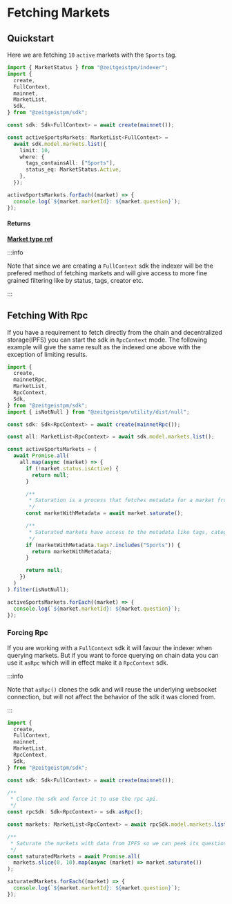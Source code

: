 # Fetching Markets

## Quickstart

Here we are fetching `10` `active` markets with the `Sports` tag.

```ts
import { MarketStatus } from "@zeitgeistpm/indexer";
import {
  create,
  FullContext,
  mainnet,
  MarketList,
  Sdk,
} from "@zeitgeistpm/sdk";

const sdk: Sdk<FullContext> = await create(mainnet());

const activeSportsMarkets: MarketList<FullContext> =
  await sdk.model.markets.list({
    limit: 10,
    where: {
      tags_containsAll: ["Sports"],
      status_eq: MarketStatus.Active,
    },
  });

activeSportsMarkets.forEach((market) => {
  console.log(`${market.marketId}: ${market.question}`);
});
```

#### Returns

**[Market type ref](/docs/build/sdk/v2/reference/market)**

:::info

Note that since we are creating a `FullContext` sdk the indexer will be the
prefered method of fetching markets and will give access to more fine grained
filtering like by status, tags, creator etc.

:::

## Fetching With Rpc

If you have a requirement to fetch directly from the chain and decentralized
storage(IPFS) you can start the sdk in `RpcContext` mode. The following example
will give the same result as the indexed one above with the exception of
limiting results.

```ts
import {
  create,
  mainnetRpc,
  MarketList,
  RpcContext,
  Sdk,
} from "@zeitgeistpm/sdk";
import { isNotNull } from "@zeitgeistpm/utility/dist/null";

const sdk: Sdk<RpcContext> = await create(mainnetRpc());

const all: MarketList<RpcContext> = await sdk.model.markets.list();

const activeSportsMarkets = (
  await Promise.all(
    all.map(async (market) => {
      if (!market.status.isActive) {
        return null;
      }

      /**
       * Saturation is a process that fetches metadata for a market from external storage(IPFS)
       */
      const marketWithMetadata = await market.saturate();

      /**
       * Saturated markets have access to the metadata like tags, categories, question, etc.
       */
      if (marketWithMetadata.tags?.includes("Sports")) {
        return marketWithMetadata;
      }

      return null;
    })
  )
).filter(isNotNull);

activeSportsMarkets.forEach((market) => {
  console.log(`${market.marketId}: ${market.question}`);
});
```

### Forcing Rpc

If you are working with a `FullContext` sdk it will favour the indexer when
querying markets. But if you want to force querying on chain data you can use it
`asRpc` which will in effect make it a `RpcContext` sdk.

:::info

Note that `asRpc()` clones the sdk and will reuse the underlying websocket
connection, but will not affect the behavior of the sdk it was cloned from.

:::

```ts
import {
  create,
  FullContext,
  mainnet,
  MarketList,
  RpcContext,
  Sdk,
} from "@zeitgeistpm/sdk";

const sdk: Sdk<FullContext> = await create(mainnet());

/**
 * Clone the sdk and force it to use the rpc api.
 */
const rpcSdk: Sdk<RpcContext> = sdk.asRpc();

const markets: MarketList<RpcContext> = await rpcSdk.model.markets.list();

/**
 * Saturate the markets with data from IPFS so we can peek its question
 */
const saturatedMarkets = await Promise.all(
  markets.slice(0, 10).map(async (market) => market.saturate())
);

saturatedMarkets.forEach((market) => {
  console.log(`${market.marketId}: ${market.question}`);
});
```
